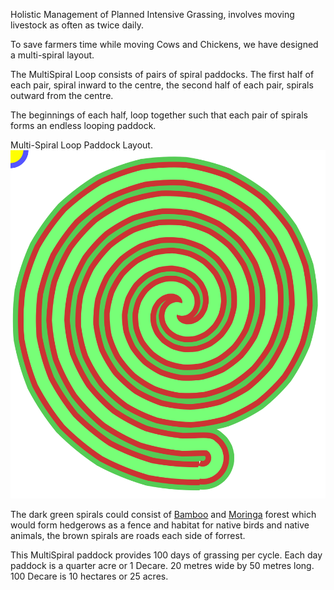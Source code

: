 
Holistic Management of Planned
Intensive Grassing, involves
moving livestock as often as
twice daily.

To save farmers time while 
moving Cows and Chickens,
we have designed a multi-spiral 
layout.

The MultiSpiral Loop consists
of pairs of spiral paddocks.
The first half of each pair,
spiral inward to the centre,
the second half of each pair,
spirals outward from the centre.

The beginnings of each half,
loop together such that each
pair of spirals forms an 
endless looping paddock.

   Multi-Spiral Loop Paddock Layout.
<img src="./multiSpirelLoop.svg?xy">

The dark green spirals could consist
of <a href="https://en.m.wikipedia.org/wiki/Bambusa_oldhamii">Bamboo</a> and <a href="https://en.m.wikipedia.org/wiki/Moringa_oleifera">Moringa</a> forest which would
form hedgerows as a fence and
habitat for native birds and native animals,
the brown spirals are roads each side of
forrest.

This MultiSpiral paddock
provides 100 days of grassing per cycle.
Each day paddock is a quarter acre
or 1 Decare. 20 metres wide by 50 metres long.
100 Decare is 10 hectares or 25 acres.



</pre>

